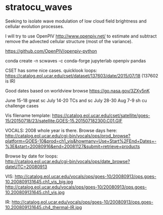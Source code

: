 # stratocu_waves
Seeking to isolate wave modulation of low cloud field brightness and cellular evolution processes. 

I will try to use OpenPIV http://www.openpiv.net/ to estimate and subtract remove the advected cellular structure (most of the variance). 

https://github.com/OpenPIV/openpiv-python

conda create -n scwaves -c conda-forge jupyterlab openpiv pandas



CSET has some nice cases. 
quicklook loops: https://catalog.eol.ucar.edu/cset/dataset/137603/date/2015/07/18 (137602 is IR)

Good dates based on worldview browse 
https://go.nasa.gov/3ZXy5nK

June 15-18 great sc 
July 14-20 TCs and sc 
July 28-30
Aug 7-9 sh cu challenge cases 

Vis filename template: 
https://catalog.eol.ucar.edu/cset/satellite/goes-15/20150718/23/satellite.GOES-15.201507182300.C01.GIF



VOCALS: 2008 whole year is there. Browse days here: 
http://catalog.eol.ucar.edu/cgi-bin/vocals/ops/prod_browse?platform=GOES-10&prod=ch1_vis&howmany=Use+Start%2FEnd+Dates+-%3E&start=20080916&end=20081127&submit=retrieve+products

Browse by date for loops:  
http://catalog.eol.ucar.edu/cgi-bin/vocals/ops/date_browse?dateUTC=20080913

VIS:
http://catalog.eol.ucar.edu/vocals/ops/goes-10/20080913/ops.goes-10.200809131645.ch1_vis_big.jpg
http://catalog.eol.ucar.edu/vocals/ops/goes-10/20080913/ops.goes-10.200809131645.ch1_vis.jpg

IR: 
http://catalog.eol.ucar.edu/vocals/ops/goes-10/20080913/ops.goes-10.200809131645.ch4_thermal-IR.jpg
